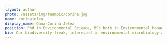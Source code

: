 ```yaml
---
layout: author
photo: /assets/img/teampic/corina.jpg 
name: corinajelea
display_name: Oana-Corina Jelea
position: Phd in Environmental Science, MSc both in Environmental Managment and Protection and Applied Biochemistry, BSc in Biology 
bio: Our biodiversity freak, interested in environmental microbiology and heavy metal interaction. The teams science communicator and outreach coordinator. 
---
```

